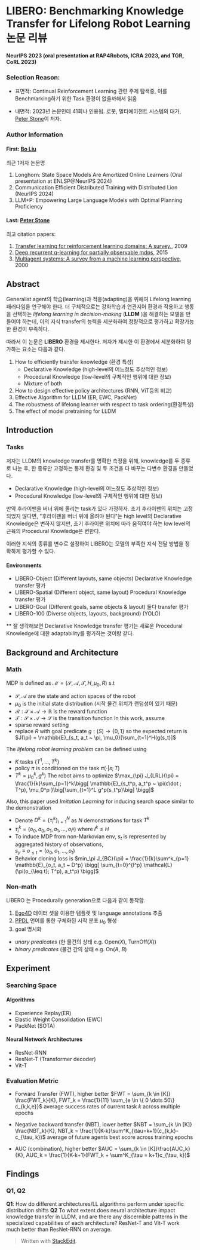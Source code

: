 # LIBERO: Benchmarking Knowledge Transfer for Lifelong Robot Learning 논문 리뷰
#### NeurIPS 2023 (oral presentation at RAP4Robots, ICRA 2023, and TGR, CoRL 2023)
### Selection Reason:
* 표면적: Continual Reinforcement Learning 관련 주제 탐색중, 이를 Benchmarking하기 위한 Task 환경이 없을까해서 읽음

* 내면적: 2023년 논문인데 41회나 인용됨. 로봇, 멀티에이전트 시스템의 대가, [Peter Stone](https://en.wikipedia.org/wiki/Peter_Stone_(professor))이 저자.

### Author Information
#### First: [Bo Liu](https://cranial-xix.github.io/)
최근 1저자 논문명
1. Longhorn: State Space Models Are Amortized Online Learners (Oral presentation at ENLSP@NeurIPS 2024)
2. Communication Efficient Distributed Training with Distributed Lion (NeurIPS 2024)
3. LLM+P: Empowering Large Language Models with Optimal Planning Proficiency

#### Last: [Peter Stone](https://en.wikipedia.org/wiki/Peter_Stone_(professor))
최고 citation papers:
1. [Transfer learning for reinforcement learning domains: A survey.](https://scholar.google.com/citations?view_op=view_citation&hl=en&user=qnwjcfAAAAAJ&citation_for_view=qnwjcfAAAAAJ:kNdYIx-mwKoC), 2009
2. [Deep recurrent q-learning for partially observable mdps](https://scholar.google.com/citations?view_op=view_citation&hl=en&user=qnwjcfAAAAAJ&citation_for_view=qnwjcfAAAAAJ:g8uWPOAv7ggC), 2015
3. [Multiagent systems: A survey from a machine learning perspective](https://scholar.google.com/citations?view_op=view_citation&hl=en&user=qnwjcfAAAAAJ&citation_for_view=qnwjcfAAAAAJ:u5HHmVD_uO8C), 2000


## Abstract 
Generalist agent의 학습(learning)과 적응(adapting)을 위해여 Lifelong learning 패러다임을 연구해야 한다. 더 구체적으로는 강화학습과 연관지어 환경과 작용하고 행동을 선택하는 *lifelong learning in decision-making* (**LLDM** )을 해결하는 모델을 만들어야 하는데, 이의 지식 transfer의 능력을 세분화하여 정량적으로 평가하고 확장가능한 환경이 부족하다. 

따라서 이 논문은 **LIBERO** 환경을 제시한다. 저자가 제시한 이 환경에서 세분화하여 평가하는 요소는 다음과 같다.
1. How to efficiently transfer knowledge (환경 특성)
	* Declarative Knowledge (high-level의 어느정도 추상적인 정보)
	* Procedural Knowledge (low-level의 구체적인 행위에 대한 정보)
	* Mixture of both
2. How to design effective policy architectures (RNN, ViT등의 비교)
3. Effective Algorithm for LLDM (ER, EWC, PackNet)
4. The robustness of lifelong learner with respect to task ordering(환경특성) 
5. The effect of model pretraining for LLDM 

## Introduction 
### Tasks
저자는 LLDM의 knowledge transfer를 명확한 측정을 위해, knowledge를 두 종류로 나눈 후, 한 종류만 고정하는 통제 환경 및 두 조건을 다 바꾸는 다변수 환경을 만들었다. 
* Declarative Knowledge (high-level의 어느정도 추상적인 정보)
* Procedural Knowledge (low-level의 구체적인 행위에 대한 정보)

만약 후라이팬을 버너 위에 올리는 task가 있다 가정하자. 초기 후라이팬의 위치는 고정 되었지 않다면, 
"후라이팬을 버너 위에 올려야 된다"는 high level의 Declarative Knowledge은 변하지 않지만,
초기 후라이팬 위치에 따라 움직여야 하는 low level의 근육의 Procedural Knowledge은 변한다. 

이러한 지식의 종류를 변수로 설정하여 LIBERO는 모델의 부족한 지식 전달 방법을 정확하게 평가할 수 있다.
#### Environments 
* LIBERO-Object (Different layouts, same objects) Declarative Knowledge transfer 평가
* LIBERO-Spatial (Different object, same layout) Procedural Knowledge transfer 평가 
* LIBERO-Goal (Different goals, same objects & layout) 둘다 transfer 평가 
* LIBERO-100 (Diverse objects, layouts, background) (YOLO)

** 잘 생각해보면 Declarative Knowledge transfer 평가는 새로운 Procedural Knowledge에 대한 adaptability를 평가하는 것이랑 같다.

## Background and Architecture
### Math 
MDP is defined as $\mathcal{M} = (\mathcal{S}, \mathcal{A}, \mathcal{T}, H, \mu_0, R)$ s.t 
* $\mathcal{S}, \mathcal{A}$ are the state and action spaces of the robot 
* $\mu_0$ is the initial state distribution (시작 물건 위치가 랜덤성이 있기 때문)
* $\mathcal{R} : \mathcal{S} \times \mathcal{A} \rightarrow \mathbb{R}$ is the reward function 
* $\mathcal{T}: \mathcal{S} \times \mathcal{A} \rightarrow \mathcal{S}$ is the transition function 
In this work, assume
* sparse reward setting 
* replace $R$ with goal predicate $g : \mathcal(S) \rightarrow \{0, 1\}$
so the expected return is 
$J(\pi) = \mathbb{E}_{s_t, a_t ~ \pi, \mu_0}[\sum_{t=1}^H(g(s_t)]$

The *lifelong robot learning problem* can be defined using 
* $K$ tasks $\{T^1, \dots, T^k\}$
* policy $\pi$ is conditioned on the task $\pi (\cdot | s;T)$
* $T^k = \mu_0^k, g^k)$
The robot aims to optimize
$\max_{\pi} J_{LRL}(\pi) = \frac{1}{k}\sum_{p=1}^k\bigg[ \mathbb{E}_{s_t^p, a_t^p ~ \pi(c\dot ; T^p), \mu_0^p }\big[\sum_{t=1}^L g^p(s_t^p)\big] \bigg]$

Also, this paper used *Imitation Learning* for inducing search space similar to the demonstration
* Denote $D^k = \{ \tau_i^k\}_{i=1}^N$ as $N$ demonstrations for task $T^k$
* $\tau_i^k = (o_0, a_0, o_1, a_1, \dots, o_{l^k})$ where $l^k \leq H$
* To induce MDP from non-Markovian env, $s_t$ is represented by aggregated history of observations,  
$s_y \equiv o_{\leq t} = (o_0, o_1, \dots, o_t)$
* Behavior cloning loss is 
$min_\pi J_{BC}(\pi) = \frac{1}{k}\sum^k_{p=1} \mathbb{E}_{o_t, a_t ~ D^p} \bigg[ \sum_{t=0}^{l^p} \mathcal{L}(\pi(o_{\leq t}; T^p), a_t^p) \bigg]$

### Non-math
LIBERO 는 Procedurally generation으로 다음과 같이 동작함.
1. [Ego4D](https://ego4d-data.org/) 데이터 셋을 이용한 템플렛 및 language annotations 추출
2. [PPDL](https://en.wikipedia.org/wiki/Planning_Domain_Definition_Language) 언어를 통한 구체화된 시작 분포 $\mu_0$ 형성
3. goal 명시화
* *unary predicates* (한 물건의 상태 e.g. Open($X$), TurnOff($X$))
* *binary predicates* (물건 간의 상태 e.g. On($A$, $B$)
## Experiment
### Searching Space
#### Algorithms 
* Experience Replay(ER) 
* Elastic Weight Consolidation (EWC)
* PackNet (SOTA) 
#### Neural Network Architectures 
* ResNet-RNN 
* ResNet-T (Transformer decoder)
* Vit-T
### Evaluation Metric
* Forward Transfer (FWT), higher better
$FWT = \sum_{k \in [K]} \frac{FWT_k}{K}, FWT_k = \frac{1}{11} \sum_{e \in \{ 0 \dots 50\} c_{k,k,e}}$
average success rates of current task $k$ across multiple epochs

* Negative backward transfer (NBT), lower better 
$NBT = \sum_{k \in [K]} \frac{NBT_k}{K}, NBT_k = \frac{1}{K-k}\sum^K_{\tau=k+1}(c_{k,k}-c_{\tau, k})$
average of future agents best score across training epochs 

* AUC (combination), higher better 
$AUC = \sum_{k \in [K]}\frac{AUC_k}{K}, AUC_k = \frac{1}{K-k+1}(FWT_k + \sum^K_{\tau = k+1}c_{\tau, k})$

## Findings
### Q1, Q2
**Q1**: How do different architectures/LL algorithms perform under specific distribution shifts
**Q2** To what extent does neural architecture impact knowledge transfer in LLDM, and are there any discernible patterns in the specialized capabilities of each architecture? 
ResNet-T and Vit-T work much better than ResNet-RNN on average. 


 




> Written with [StackEdit](https://stackedit.io/).

